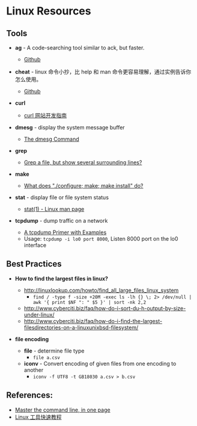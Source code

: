 # Linux Resources

## Tools

- **ag** - A code-searching tool similar to ack, but faster.
    - [Github](https://github.com/ggreer/the_silver_searcher)

- **cheat** - linux 命令小抄，比 help 和 man 命令更容易理解，通过实例告诉你怎么使用。
    - [Github](https://github.com/chrisallenlane/cheat)

- **curl**
    - [curl 网站开发指南](http://www.ruanyifeng.com/blog/2011/09/curl.html)

- **dmesg** - display the system message buffer
    - [The dmesg Command](http://www.linfo.org/dmesg.html)

- **grep**
    - [Grep a file, but show several surrounding lines?](http://stackoverflow.com/questions/9081/grep-a-file-but-show-several-surrounding-lines)

- **make**
    - [What does "./configure; make; make install" do?](http://askubuntu.com/questions/173088/what-does-configure-make-make-install-do)

- **stat** - display file or file system status
    - [stat(1) - Linux man page](http://linux.die.net/man/1/stat)

- **tcpdump** - dump traffic on a network
    - [A tcpdump Primer with Examples](https://danielmiessler.com/study/tcpdump/)
    - Usage: `tcpdump -i lo0 port 8000`, Listen 8000 port on the lo0 interface

## Best Practices

- **How to find the largest files in linux?**
    - <http://linuxlookup.com/howto/find_all_large_files_linux_system>
        - `find / -type f -size +20M -exec ls -lh {} \; 2> /dev/null | awk '{ print $NF ": " $5 }' | sort -nk 2,2`
    - <http://www.cyberciti.biz/faq/how-do-i-sort-du-h-output-by-size-under-linux/>
    - <http://www.cyberciti.biz/faq/how-do-i-find-the-largest-filesdirectories-on-a-linuxunixbsd-filesystem/>

- **file encoding**
    - **file** - determine file type
        - `file a.csv`
    - **iconv** - Convert encoding of given files from one encoding to another
        - `iconv -f UTF8 -t GB18030 a.csv > b.csv`

## References:

- [Master the command line, in one page](https://github.com/jlevy/the-art-of-command-line)
- [Linux 工具快速教程](http://linuxtools-rst.readthedocs.org/zh_CN/latest/)
